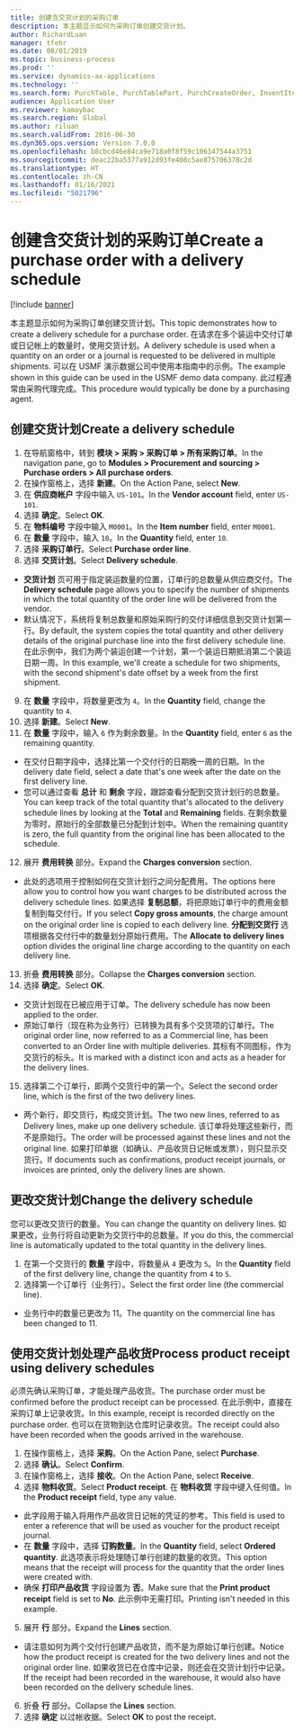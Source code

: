 ```yaml
---
title: 创建含交货计划的采购订单
description: 本主题显示如何为采购订单创建交货计划。
author: RichardLuan
manager: tfehr
ms.date: 08/01/2019
ms.topic: business-process
ms.prod: ''
ms.service: dynamics-ax-applications
ms.technology: ''
ms.search.form: PurchTable, PurchTablePart, PurchCreateOrder, InventItemIdLookupPurchase, PurchDeliverySchedule, PurchEditLines
audience: Application User
ms.reviewer: kamaybac
ms.search.region: Global
ms.author: riluan
ms.search.validFrom: 2016-06-30
ms.dyn365.ops.version: Version 7.0.0
ms.openlocfilehash: b8cbcd46e84ca9e718a0f8f59c106147544a3751
ms.sourcegitcommit: deac22ba5377a912d93fe408c5ae875706378c2d
ms.translationtype: HT
ms.contentlocale: zh-CN
ms.lasthandoff: 01/16/2021
ms.locfileid: "5021796"
---
```

# <a name="create-a-purchase-order-with-a-delivery-schedule"></a><span data-ttu-id="68125-103">创建含交货计划的采购订单</span><span class="sxs-lookup"><span data-stu-id="68125-103">Create a purchase order with a delivery schedule</span></span>

[!include [banner](../../includes/banner.md)]

<span data-ttu-id="68125-104">本主题显示如何为采购订单创建交货计划。</span><span class="sxs-lookup"><span data-stu-id="68125-104">This topic demonstrates how to create a delivery schedule for a purchase order.</span></span> <span data-ttu-id="68125-105">在请求在多个装运中交付订单或日记帐上的数量时，使用交货计划。</span><span class="sxs-lookup"><span data-stu-id="68125-105">A delivery schedule is used when a quantity on an order or a journal is requested to be delivered in multiple shipments.</span></span> <span data-ttu-id="68125-106">可以在 USMF 演示数据公司中使用本指南中的示例。</span><span class="sxs-lookup"><span data-stu-id="68125-106">The example shown in this guide can be used in the USMF demo data company.</span></span> <span data-ttu-id="68125-107">此过程通常由采购代理完成。</span><span class="sxs-lookup"><span data-stu-id="68125-107">This procedure would typically be done by a purchasing agent.</span></span>

## <a name="create-a-delivery-schedule"></a><span data-ttu-id="68125-108">创建交货计划</span><span class="sxs-lookup"><span data-stu-id="68125-108">Create a delivery schedule</span></span>
1. <span data-ttu-id="68125-109">在导航窗格中，转到 **模块 > 采购 > 采购订单 > 所有采购订单**。</span><span class="sxs-lookup"><span data-stu-id="68125-109">In the navigation pane, go to **Modules > Procurement and sourcing > Purchase orders > All purchase orders**.</span></span>
2. <span data-ttu-id="68125-110">在操作窗格上，选择 **新建**。</span><span class="sxs-lookup"><span data-stu-id="68125-110">On the Action Pane, select **New**.</span></span>
3. <span data-ttu-id="68125-111">在 **供应商帐户** 字段中输入 `US-101`。</span><span class="sxs-lookup"><span data-stu-id="68125-111">In the **Vendor account** field, enter `US-101`.</span></span>
4. <span data-ttu-id="68125-112">选择 **确定**。</span><span class="sxs-lookup"><span data-stu-id="68125-112">Select **OK**.</span></span>
5. <span data-ttu-id="68125-113">在 **物料编号** 字段中输入 `M0001`。</span><span class="sxs-lookup"><span data-stu-id="68125-113">In the **Item number** field, enter `M0001`.</span></span>
6. <span data-ttu-id="68125-114">在 **数量** 字段中，输入 `10`。</span><span class="sxs-lookup"><span data-stu-id="68125-114">In the **Quantity** field, enter `10`.</span></span>
7. <span data-ttu-id="68125-115">选择 **采购订单行**。</span><span class="sxs-lookup"><span data-stu-id="68125-115">Select **Purchase order line**.</span></span>
8. <span data-ttu-id="68125-116">选择 **交货计划**。</span><span class="sxs-lookup"><span data-stu-id="68125-116">Select **Delivery schedule**.</span></span>
- <span data-ttu-id="68125-117">**交货计划** 页可用于指定装运数量的位置，订单行的总数量从供应商交付。</span><span class="sxs-lookup"><span data-stu-id="68125-117">The **Delivery schedule** page allows you to specify the number of shipments in which the total quantity of the order line will be delivered from the vendor.</span></span>  
- <span data-ttu-id="68125-118">默认情况下，系统将复制总数量和原始采购行的交付详细信息到交货计划第一行。</span><span class="sxs-lookup"><span data-stu-id="68125-118">By default, the system copies the total quantity and other delivery details of the original purchase line into the first delivery schedule line.</span></span> <span data-ttu-id="68125-119">在此示例中，我们为两个装运创建一个计划，第一个装运日期抵消第二个装运日期一周。</span><span class="sxs-lookup"><span data-stu-id="68125-119">In this example, we'll create a schedule for two shipments, with the second shipment's date offset by a week from the first shipment.</span></span>  
9. <span data-ttu-id="68125-120">在 **数量** 字段中，将数量更改为 `4`。</span><span class="sxs-lookup"><span data-stu-id="68125-120">In the **Quantity** field, change the quantity to `4`.</span></span>
10. <span data-ttu-id="68125-121">选择 **新建**。</span><span class="sxs-lookup"><span data-stu-id="68125-121">Select **New**.</span></span>
11. <span data-ttu-id="68125-122">在 **数量** 字段中，输入 `6` 作为剩余数量。</span><span class="sxs-lookup"><span data-stu-id="68125-122">In the **Quantity** field, enter `6` as the remaining quantity.</span></span>
- <span data-ttu-id="68125-123">在交付日期字段中，选择比第一个交付行的日期晚一周的日期。</span><span class="sxs-lookup"><span data-stu-id="68125-123">In the delivery date field, select a date that's one week after the date on the first delivery line.</span></span>  
- <span data-ttu-id="68125-124">您可以通过查看 **总计** 和 **剩余** 字段，跟踪查看分配到交货计划行的总数量。</span><span class="sxs-lookup"><span data-stu-id="68125-124">You can keep track of the total quantity that's allocated to the delivery schedule lines by looking at the **Total** and **Remaining** fields.</span></span> <span data-ttu-id="68125-125">在剩余数量为零时，原始行的全部数量已分配到计划中。</span><span class="sxs-lookup"><span data-stu-id="68125-125">When the remaining quantity is zero, the full quantity from the original line has been allocated to the schedule.</span></span>  
12. <span data-ttu-id="68125-126">展开 **费用转换** 部分。</span><span class="sxs-lookup"><span data-stu-id="68125-126">Expand the **Charges conversion** section.</span></span>
- <span data-ttu-id="68125-127">此处的选项用于控制如何在交货计划行之间分配费用。</span><span class="sxs-lookup"><span data-stu-id="68125-127">The options here allow you to control how you want charges to be distributed across the delivery schedule lines.</span></span> <span data-ttu-id="68125-128">如果选择 **复制总额**，将把原始订单行中的费用金额复制到每交付行。</span><span class="sxs-lookup"><span data-stu-id="68125-128">If you select **Copy gross amounts**, the charge amount on the original order line is copied to each delivery line.</span></span> <span data-ttu-id="68125-129">**分配到交货行** 选项根据各交付行中的数量划分原始行费用。</span><span class="sxs-lookup"><span data-stu-id="68125-129">The **Allocate to delivery lines** option divides the original line charge according to the quantity on each delivery line.</span></span>  
13. <span data-ttu-id="68125-130">折叠 **费用转换** 部分。</span><span class="sxs-lookup"><span data-stu-id="68125-130">Collapse the **Charges conversion** section.</span></span>
14. <span data-ttu-id="68125-131">选择 **确定**。</span><span class="sxs-lookup"><span data-stu-id="68125-131">Select **OK**.</span></span>
- <span data-ttu-id="68125-132">交货计划现在已被应用于订单。</span><span class="sxs-lookup"><span data-stu-id="68125-132">The delivery schedule has now been applied to the order.</span></span>  
- <span data-ttu-id="68125-133">原始订单行（现在称为业务行）已转换为具有多个交货项的订单行。</span><span class="sxs-lookup"><span data-stu-id="68125-133">The original order line, now referred to as a Commercial line, has been converted to an Order line with multiple deliveries.</span></span> <span data-ttu-id="68125-134">其标有不同图标，作为交货行的标头。</span><span class="sxs-lookup"><span data-stu-id="68125-134">It is marked with a distinct icon and acts as a header for the delivery lines.</span></span>  
15. <span data-ttu-id="68125-135">选择第二个订单行，即两个交货行中的第一个。</span><span class="sxs-lookup"><span data-stu-id="68125-135">Select the second order line, which is the first of the two delivery lines.</span></span>
- <span data-ttu-id="68125-136">两个新行，即交货行，构成交货计划。</span><span class="sxs-lookup"><span data-stu-id="68125-136">The two new lines, referred to as Delivery lines, make up one delivery schedule.</span></span> <span data-ttu-id="68125-137">该订单将处理这些新行，而不是原始行。</span><span class="sxs-lookup"><span data-stu-id="68125-137">The order will be processed against these lines and not the original line.</span></span> <span data-ttu-id="68125-138">如果打印单据（如确认、产品收货日记帐或发票），则只显示交货行。</span><span class="sxs-lookup"><span data-stu-id="68125-138">If documents such as confirmations, product receipt journals, or invoices are printed, only the delivery lines are shown.</span></span>  

## <a name="change-the-delivery-schedule"></a><span data-ttu-id="68125-139">更改交货计划</span><span class="sxs-lookup"><span data-stu-id="68125-139">Change the delivery schedule</span></span>
<span data-ttu-id="68125-140">您可以更改交货行的数量。</span><span class="sxs-lookup"><span data-stu-id="68125-140">You can change the quantity on delivery lines.</span></span> <span data-ttu-id="68125-141">如果更改，业务行将自动更新为交货行中的总数量。</span><span class="sxs-lookup"><span data-stu-id="68125-141">If you do this, the commercial line is automatically updated to the total quantity in the delivery lines.</span></span>  
1. <span data-ttu-id="68125-142">在第一个交货行的 **数量** 字段中，将数量从 `4` 更改为 `5`。</span><span class="sxs-lookup"><span data-stu-id="68125-142">In the **Quantity** field of the first delivery line, change the quantity from `4` to `5`.</span></span>
2. <span data-ttu-id="68125-143">选择第一个订单行（业务行）。</span><span class="sxs-lookup"><span data-stu-id="68125-143">Select the first order line (the commercial line).</span></span>  
- <span data-ttu-id="68125-144">业务行中的数量已更改为 11。</span><span class="sxs-lookup"><span data-stu-id="68125-144">The quantity on the commercial line has been changed to 11.</span></span>  

## <a name="process-product-receipt-using-delivery-schedules"></a><span data-ttu-id="68125-145">使用交货计划处理产品收货</span><span class="sxs-lookup"><span data-stu-id="68125-145">Process product receipt using delivery schedules</span></span>
<span data-ttu-id="68125-146">必须先确认采购订单，才能处理产品收货。</span><span class="sxs-lookup"><span data-stu-id="68125-146">The purchase order must be confirmed before the product receipt can be processed.</span></span> <span data-ttu-id="68125-147">在此示例中，直接在采购订单上记录收货。</span><span class="sxs-lookup"><span data-stu-id="68125-147">In this example, receipt is recorded directly on the purchase order.</span></span> <span data-ttu-id="68125-148">也可以在货物到达仓库时记录收货。</span><span class="sxs-lookup"><span data-stu-id="68125-148">The receipt could also have been recorded when the goods arrived in the warehouse.</span></span>  
1. <span data-ttu-id="68125-149">在操作窗格上，选择 **采购**。</span><span class="sxs-lookup"><span data-stu-id="68125-149">On the Action Pane, select **Purchase**.</span></span>
2. <span data-ttu-id="68125-150">选择 **确认**。</span><span class="sxs-lookup"><span data-stu-id="68125-150">Select **Confirm**.</span></span>
3. <span data-ttu-id="68125-151">在操作窗格上，选择 **接收**。</span><span class="sxs-lookup"><span data-stu-id="68125-151">On the Action Pane, select **Receive**.</span></span>
4. <span data-ttu-id="68125-152">选择 **物料收货**。</span><span class="sxs-lookup"><span data-stu-id="68125-152">Select **Product receipt**.</span></span> <span data-ttu-id="68125-153">在 **物料收货** 字段中键入任何值。</span><span class="sxs-lookup"><span data-stu-id="68125-153">In the **Product receipt** field, type any value.</span></span>
- <span data-ttu-id="68125-154">此字段用于输入将用作产品收货日记帐的凭证的参考。</span><span class="sxs-lookup"><span data-stu-id="68125-154">This field is used to enter a reference that will be used as voucher for the product receipt journal.</span></span>  
- <span data-ttu-id="68125-155">在 **数量** 字段中，选择 **订购数量**。</span><span class="sxs-lookup"><span data-stu-id="68125-155">In the **Quantity** field, select **Ordered quantity**.</span></span> <span data-ttu-id="68125-156">此选项表示将处理随订单行创建的数量的收货。</span><span class="sxs-lookup"><span data-stu-id="68125-156">This option means that the receipt will process for the quantity that the order lines were created with.</span></span>  
- <span data-ttu-id="68125-157">确保 **打印产品收货** 字段设置为 **否**。</span><span class="sxs-lookup"><span data-stu-id="68125-157">Make sure that the **Print product receipt** field is set to **No**.</span></span> <span data-ttu-id="68125-158">此示例中无需打印。</span><span class="sxs-lookup"><span data-stu-id="68125-158">Printing isn't needed in this example.</span></span>  
5. <span data-ttu-id="68125-159">展开 **行** 部分。</span><span class="sxs-lookup"><span data-stu-id="68125-159">Expand the **Lines** section.</span></span>
- <span data-ttu-id="68125-160">请注意如何为两个交付行创建产品收货，而不是为原始订单行创建。</span><span class="sxs-lookup"><span data-stu-id="68125-160">Notice how the product receipt is created for the two delivery lines and not the original order line.</span></span> <span data-ttu-id="68125-161">如果收货已在仓库中记录，则还会在交货计划行中记录。</span><span class="sxs-lookup"><span data-stu-id="68125-161">If the receipt had been recorded in the warehouse, it would also have been recorded on the delivery schedule lines.</span></span>  
6. <span data-ttu-id="68125-162">折叠 **行** 部分。</span><span class="sxs-lookup"><span data-stu-id="68125-162">Collapse the **Lines** section.</span></span>
7. <span data-ttu-id="68125-163">选择 **确定** 以过帐收据。</span><span class="sxs-lookup"><span data-stu-id="68125-163">Select **OK** to post the receipt.</span></span>

